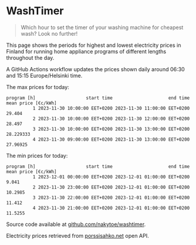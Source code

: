 
# WashTimer

> Which hour to set the timer of your washing machine for cheapest wash? Look no further!

This page shows the periods for highest and lowest electricity prices in Finland 
for running home appliance programs of different lengths throughout the day. 

A GitHub Actions workflow updates the prices shown daily around 06:30 and 15:15 Europe/Helsinki time.

The max prices for today:

	program [h]                   start time                     end time mean price [€c/kWh]
	          1 2023-11-30 10:00:00 EET+0200 2023-11-30 11:00:00 EET+0200              29.404
	          2 2023-11-30 10:00:00 EET+0200 2023-11-30 12:00:00 EET+0200              28.497
	          3 2023-11-30 10:00:00 EET+0200 2023-11-30 13:00:00 EET+0200           28.229333
	          4 2023-11-30 09:00:00 EET+0200 2023-11-30 13:00:00 EET+0200            27.96925

The min prices for today:

	program [h]                   start time                     end time mean price [€c/kWh]
	          1 2023-12-01 00:00:00 EET+0200 2023-12-01 01:00:00 EET+0200               9.041
	          2 2023-11-30 23:00:00 EET+0200 2023-12-01 01:00:00 EET+0200             10.2985
	          3 2023-11-30 22:00:00 EET+0200 2023-12-01 01:00:00 EET+0200              11.412
	          4 2023-11-30 21:00:00 EET+0200 2023-12-01 01:00:00 EET+0200             11.5255


Source code available at [github.com/nakytoe/washtimer](https://github.com/nakytoe/washtimer).

Electricity prices retrieved from [porssisahko.net](https://porssisahko.net/api) open API.
